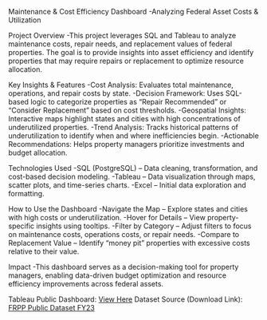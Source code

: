 Maintenance & Cost Efficiency Dashboard
-Analyzing Federal Asset Costs & Utilization

Project Overview
-This project leverages SQL and Tableau to analyze maintenance costs, repair needs, and replacement values of federal properties. The goal is to provide insights into asset efficiency and identify properties that may require repairs or replacement to optimize resource allocation.

Key Insights & Features
-Cost Analysis: Evaluates total maintenance, operations, and repair costs by state.
-Decision Framework: Uses SQL-based logic to categorize properties as “Repair Recommended” or “Consider Replacement” based on cost thresholds.
-Geospatial Insights: Interactive maps highlight states and cities with high concentrations of underutilized properties.
-Trend Analysis: Tracks historical patterns of underutilization to identify when and where inefficiencies begin.
-Actionable Recommendations: Helps property managers prioritize investments and budget allocation.

Technologies Used
-SQL (PostgreSQL) – Data cleaning, transformation, and cost-based decision modeling.
-Tableau – Data visualization through maps, scatter plots, and time-series charts.
-Excel – Initial data exploration and formatting.

How to Use the Dashboard
-Navigate the Map – Explore states and cities with high costs or underutilization.
-Hover for Details – View property-specific insights using tooltips.
-Filter by Category – Adjust filters to focus on maintenance costs, operations costs, or repair needs.
-Compare to Replacement Value – Identify “money pit” properties with excessive costs relative to their value.

Impact
-This dashboard serves as a decision-making tool for property managers, enabling data-driven budget optimization and resource efficiency improvements across federal assets.

Tableau Public Dashboard: [View Here](https://public.tableau.com/app/profile/diego.nguyen/viz/portfolio_17420068087820/Dashboard1)
Dataset Source (Download Link): [FRPP Public Dataset FY23](https://inventory.data.gov/dataset/f84e3b78-3e2c-4362-9e7b-d1750b9fe638/resource/6ffb4683-c6eb-403e-a967-455de0a7410a/download/frpp_public_dataset_fy23_07312024.xlsx)
